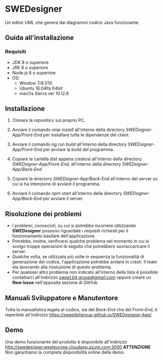 # SWEDesigner
Un editor UML che genera dai diagrammi codice Java funzionante.

## Guida all'installazione

### Requisiti
* JDK 8 o superiore
* JRE 8 o superiore
* Node.js 6 o superiore
* OS:
    * Window 7/8.1/10
    * Ubuntu 16.04lts 64bit
    * macOs Sierra ver 10.12.6
## Installazione

1. Clonare la *repository* sul proprio PC.

2. Avviare il comando *nmp install* all'interno della directory *SWEDsigner-App/Front-End* per installare tutte le dipendenze del client.

3. Avviare il comando *ng run build* all'interno della directory *SWEDsigner-App/Front-End* per avviare la build del programma.

4. Copiare la cartella *dist* appena creatosi all'interno della directory *SWEDsigner-App/Front-End*, all'interno della directory *SWEDsigner-App/Back-End*

5. Copiare la driectory *SWEDsigner-App/Back-End* all'interno del server su cui si ha intenzione di avviare il programma.

6. Avviare il comando *npm start* all'interno della directory *SWEDsigner-App/Back-End* per avviare il server.

## Risoluzione dei problemi

* I problemi, conosciuti, su cui si potrebbe incorrere utilizzando __SWEDesigner__ possono riguardale i requisiti richiesti per il funzionamento basilare dell'applicazione.
* Potrebbe, inoltre, verificarsi qualche problema nel momento in cui si svolgo troppe operazioni di seguito che potrebbero sovraccaricare il server.
* Qualche volta, se utilizzata più volte in sequenza la funzionalità di generazione del codice, l'applicazione potrebbe andare in crash. Il team sta lavorando alla risoluzione di questo problema.
* Per qualsiasi altro problema non indicato all'interno della lista è possibile contattarci all'indirizzo *sweet.bit.group@gmail.com* 
oppure creare un __New Issue__ nell'apposita sezione di GitHub.

## Manuali Sviluppatore e Manutentore

Tutta la manualistica legata al codice, sia del *Back-End* che del *Front-End*, è reperibile all'indirizzo https://sweetbitgroup.github.io/SWEDesigner-App/

## Demo

Una demo funzionante del prodotto è disponibile all'indirizzo http://swedesigner.westeurope.cloudapp.azure.com:3000
__ATTENZIONE__ Non garantiamo la completa disponibilità online della demo.